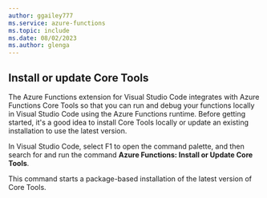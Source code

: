 ```yaml
---
author: ggailey777
ms.service: azure-functions
ms.topic: include
ms.date: 08/02/2023
ms.author: glenga
---
```


## Install or update Core Tools

The Azure Functions extension for Visual Studio Code integrates with Azure Functions Core Tools so that you can run and debug your functions locally in Visual Studio Code using the Azure Functions runtime. Before getting started, it's a good idea to install Core Tools locally or update an existing installation to use the latest version.

In Visual Studio Code, select F1 to open the command palette, and then search for and run the command **Azure Functions: Install or Update Core Tools**.
    
This command starts a package-based installation of the latest version of Core Tools.
